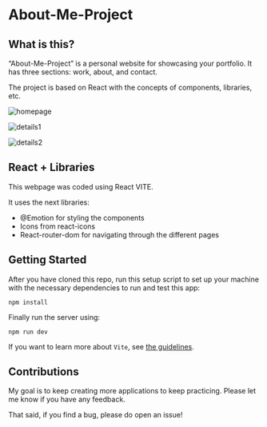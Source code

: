 # About-Me-Project

## What is this?

“About-Me-Project” is a personal website for showcasing your portfolio. It has three sections: work, about, and contact.

The project is based on React with the concepts of components, libraries, etc.

![homepage](
https://raw.githubusercontent.com/Angelinis/About-me-HTML-CSS-Project/main/Images/Screen_1.JPG)

![details1](
https://raw.githubusercontent.com/Angelinis/About-me-HTML-CSS-Project/main/Images/Screen_2.JPG)

![details2](
https://raw.githubusercontent.com/Angelinis/About-me-HTML-CSS-Project/main/Images/Screen_3.JPG)


## React + Libraries

This webpage was coded using React VITE.

It uses the next libraries:

- @Emotion for styling the components
- Icons from react-icons
- React-router-dom for navigating through the different pages

## Getting Started

After you have cloned this repo, run this setup script to set up your machine
with the necessary dependencies to run and test this app:

    npm install

Finally run the server using:

    npm run dev

If you want to learn more about `Vite`, see [the guidelines][vite].

[vite]: https://vitejs.dev/guide/

## Contributions

My goal is to keep creating more applications to keep practicing. Please let
me know if you have any feedback.

That said, if you find a bug, please do open an issue!
